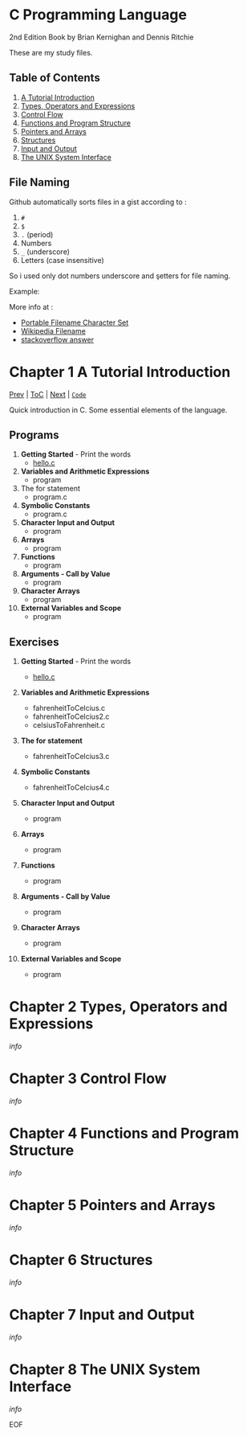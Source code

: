 # C Programming Language

2nd Edition Book by Brian Kernighan and Dennis Ritchie

These are my study files.



## Table of Contents

1. [A Tutorial Introduction](#Chapter-1-A-Tutorial-Introduction)
2. [Types, Operators and Expressions](#Chapter-2-Types,-Operators-and-Expressions)
3. [Control Flow](#Chapter-3-Control-Flow)
4. [Functions and Program Structure](#Chapter-4-Functions-and-Program-Structure)
4. [Pointers and Arrays](#Chapter-5-Pointers-and-Arrays)
4. [Structures](#Chapter-6-Structures)
4. [Input and Output](#Chapter-7-Input-and-Output)
4. [The UNIX System Interface](#Chapter-8-The-UNIX-System-Interface)



## File Naming

Github automatically sorts files in a gist according to :

1. `#`
2. `$`
3. `.` (period)
4. Numbers
5. `_` (underscore)
6. Letters (case insensitive)

So i used only dot numbers underscore and şetters for file naming.

Example:

More info at :

- [Portable Filename Character Set](https://pubs.opengroup.org/onlinepubs/9699919799/basedefs/V1_chap03.html#tag_03_282)
- [Wikipedia Filename](https://en.wikipedia.org/wiki/Filename)
- [stackoverflow answer](https://stackoverflow.com/questions/17665267/how-do-you-control-the-order-in-which-files-appear-in-a-github-gist/61832468#61832468)



# Chapter 1 A Tutorial Introduction

[Prev]() | [ToC](#Table-of-Contents) | [Next]() | [`Code`](https://github.com/baus5/C-Programming-Language/tree/main/Ch01_Getting_Started)

Quick introduction in C. Some essential elements of the language.



## Programs

1. **Getting Started** - Print the words
   * [hello.c](https://github.com/baus5/C-Programming-Language/blob/main/hello.c)
2. **Variables and Arithmetic Expressions**
   * program
3. The for statement
   * program.c
4. **Symbolic Constants**
   * program.c
5. **Character Input and Output**
   * program
5. **Arrays**
   - program
7. **Functions**
   - program
8. **Arguments - Call by Value**
   - program
9. **Character Arrays**
   - program
10. **External Variables and Scope**
       - program



## Exercises

1. **Getting Started** - Print the words
   * [hello.c](https://github.com/baus5/C-Programming-Language/blob/main/hello.c)
2. **Variables and Arithmetic Expressions**
   * fahrenheitToCelcius.c
   * fahrenheitToCelcius2.c
   * celsiusToFahrenheit.c
3. **The for statement**
   * fahrenheitToCelcius3.c
4. **Symbolic Constants**
   * fahrenheitToCelcius4.c
5. **Character Input and Output**
   * program
6. **Arrays**
   - program

7. **Functions**
   - program

8. **Arguments - Call by Value**
   - program

9. **Character Arrays**
   - program

10. **External Variables and Scope**
       - program




# Chapter 2 Types, Operators and Expressions

*info*



# Chapter 3 Control Flow

*info*



# Chapter 4 Functions and Program Structure

*info*



# Chapter 5 Pointers and Arrays

*info*



# Chapter 6 Structures

*info*



# Chapter 7 Input and Output

*info*



# Chapter 8 The UNIX System Interface

*info*



EOF
